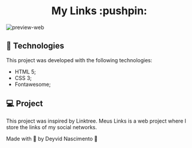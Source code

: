 <h1 align="center"> My Links :pushpin:</h1>

![preview-web](https://github.com/dwyvid1/mylinks/blob/main/img/mylinks-web.png)

## :rocket: Technologies
This project was developed with the following technologies:
* HTML 5;
* CSS 3;
* Fontawesome;

## 💻 Project
This project was inspired by Linktree. Meus Links is a web project where I store the links of my social networks.

Made with :purple_heart: by Deyvid Nascimento :wave:
